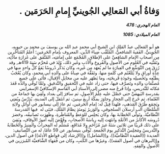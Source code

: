 <h1 dir="rtl">وَفاةُ أبي المَعالِي الجُوينيِّ إِمامِ الحَرَمَين .</h1>

<h5 dir="rtl">العام الهجري:  478

العام الميلادي: 1085

</h5>

<p dir="rtl">هو أبو المَعالِي عبدُ المَلِكِ ابنِ الشيخِ أبي محمدٍ عبدِ الله بن يوسفَ بن محمدِ بن حيويهِ، الجُوينيُّ، الفَقيهُ الشافعيُّ، المُلَقَّب ضِياءَ الدِّين، المعروف بإمامِ الحَرمَينِ؛ أَعلمُ المُتأخِّرين مِن أَصحابِ الإمامِ الشافعيِّ على الإطلاقِ، المُجْمَع على إِمامَتِه، المُتَّفَق على غَزارَةِ مادَّتِه، وتَفَنُّنِه في العُلومِ من الأُصولِ والفُروعِ والأَدَبِ وغَيرِ ذلك، وُلِدَ في مُحرَّم سَنةَ 419هـ, وقد رُزِقَ مِن التَّوَسُّعِ في العِبارَةِ ما لم يُعهَد مِن غَيرِه، وكان يَذكُر دُروسًا يَقعُ كلُّ واحدٍ منها في عِدَّةِ أَوراقٍ ولا يَتَلَعْثَم في كَلمةٍ منها، وتَفَقَّهَ في صِباهُ على والدِهِ أبي محمدٍ، وكان يُعْجَبُ بِطَبْعِه وتَحصيلِه وجَودَةِ قَريحَتِه، وما يَظهَر عليه من مخايلِ الإقبالِ، فأَتَى على جَميعِ مُصنَّفاتِ والدِه وتَصرَّف فيها، حتى زاد عليه في التَّحقيقِ والتَّدقيقِ. ولمَّا تُوفِّي والدُه قَعَدَ مَكانَه للتَّدريسِ، وإذا فَرغَ منه مضى إلى الأستاذِ أبي القاسمِ الإسكافيِّ الإسفرايني بمَدرسةِ البَيهقيِّ حتى حَصَّلَ عليه عِلْمَ الأُصولِ، ثم سافرَ إلى بغداد ولَقِيَ بها جَماعةً من العُلماءِ، ثم خَرجَ إلى الحِجازِ وجاوَرَ بمكَّةَ أربعَ سِنينَ، ثم انتَقلَ إلى المدينةِ، يُدَرِّسُ ويُفتِي ويَجمَع طُرُقَ المَذهبِ، فلهذا قِيلَ له: إمام الحَرمَين، ثم عادَ إلى نيسابور في أَوائلِ وِلايَةِ السُّلطانِ ألب أرسلان السلجوقي، والوَزيرُ يَومئذٍ نِظامُ المُلْكِ، فبَنَى له  فيها المَدرسةَ النِّظاميَّةَ، وتَولَّى الخَطابةَ بها، وكان يَجلِس للوَعظِ والمُناظَرةِ، وظَهرَت تَصانيفُه، وحَضرَ دُروسَه الأكابرُ من الأئمَّةِ وانتَهَت إليه رِياسَةُ الأصحابِ، وفُوِّضَ إليه أُمورُ الأوقافِ، وبَقِيَ على ذلك قَريبًا من ثلاثين سَنَةً غيرَ مُزَاحَمٍ ولا مُدَافَع، مُسَلَّم له المِحرابُ والمِنبرُ والخَطابةُ والتَّدريسُ ومَجلِسُ التَّذكيرِ يومَ الجُمعةِ. تُوفِّي بنيسابور عن 59 عامًا، له من التَّصانيفِ: العديدة ((العقيدة النِّظاميَّة))، و((الشامل)) و((الإرشاد إلى قواطع الأدلة)) في أصول الدين، و((البرهان في أصول الفقه))، وغيرُها من الكُتبِ، وكان من فُقهاءِ الشَّافعيَّة المُبرَزين في الأُصولِ والفِقهِ.</p></br>
